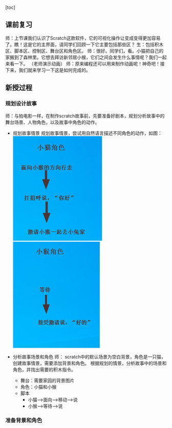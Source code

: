 [toc]

## 课前复习
师：上节课我们认识了Scratch这款软件，它的可视化操作让变成变得更加容易了。瞧！这是它的主界面，请同学们回顾一下它主要包括那些区？
生：包括积木区、脚本区、控制区、舞台区和角色区。
师：很好。同学们，看。小猫把自己的家搬到了森林里。它想去拜访新邻居小猴，它们之间会发生什么事情呢？我们一起来看一下。
（老师演示动画）
师：原来编程还可以用来制作动画呢！神奇吧！接下来，我们就来学习一下这是如何完成的。


## 新授过程
### 规划设计故事
师：与拍电影一样，在制作scratch故事前，先要准备好剧本，规划分析故事中的舞台场景、人物角色，以及故事中角色的动作。
- 规划故事情景
  规划故事情景，尝试用自然语言描述不同角色的动作，如图：<br>
  ![小猫脚本](/pics/小猫.png)   ![小猴脚本](/pics/小猴.png)

- 分析故事场景和角色
  师： scratch中的默认场景为空白背景，角色是一只猫，创建故事情景，需要添加背景和角色。
  根据规划的情景，分析故事中的场景和角色，并找出需要的积木指令。
  - 舞台：需要家园的背景图片
  - 角色：小猫和小猴
  - 脚本
    - 小猫——>面向——>移动——>说
    - 小猴——>等待——>说

### 准备背景和角色

